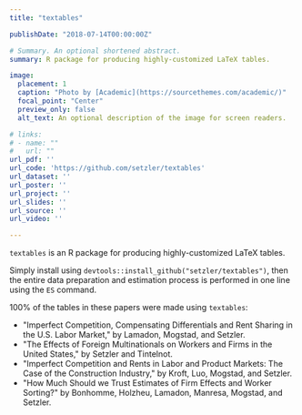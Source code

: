```yaml
---
title: "textables"

publishDate: "2018-07-14T00:00:00Z"

# Summary. An optional shortened abstract.
summary: R package for producing highly-customized LaTeX tables.

image:
  placement: 1
  caption: "Photo by [Academic](https://sourcethemes.com/academic/)"
  focal_point: "Center"
  preview_only: false
  alt_text: An optional description of the image for screen readers.

# links:
# - name: ""
#   url: ""
url_pdf: ''
url_code: 'https://github.com/setzler/textables'
url_dataset: ''
url_poster: ''
url_project: ''
url_slides: ''
url_source: ''
url_video: ''

---
```


`textables` is an R package for producing highly-customized LaTeX tables.

Simply install using `devtools::install_github("setzler/textables")`, then the entire data preparation and estimation process is performed in one line using the `ES` command.

100% of the tables in these papers were made using `textables`:
- "Imperfect Competition, Compensating Differentials and Rent Sharing in the U.S. Labor Market," by Lamadon, Mogstad, and Setzler.
- "The Effects of Foreign Multinationals on Workers and Firms in the United States," by Setzler and Tintelnot.
- "Imperfect Competition and Rents in Labor and Product Markets: The Case of the Construction Industry," by Kroft, Luo, Mogstad, and Setzler.
- "How Much Should we Trust Estimates of Firm Effects and Worker Sorting?" by Bonhomme, Holzheu, Lamadon, Manresa, Mogstad, and Setzler.
